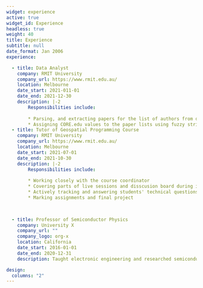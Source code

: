 ```yaml
---
widget: experience
active: true
widget_id: Experience
headless: true
weight: 40
title: Experience
subtitle: null
date_format: Jan 2006
experience:

  - title: Data Analyst
    company: RMIT University
    company_url: https://www.rmit.edu.au/
    location: Melbourne
    date_start: 2021-011-01
    date_end: 2021-12-30
    description: |-2
        Responsibilities include:
        
        * Parsing, and extracting papers for the list of authors from dblp
        * Assigning CORE.edu values to the paper lists using fuzzy string matching. 
  - title: Tutor of Geospatial Programming Course
    company: RMIT University
    company_url: https://www.rmit.edu.au/
    location: Melbourne
    date_start: 2021-07-01
    date_end: 2021-10-30
    description: |-2
        Responsibilities include:
        
        * Working closely with the course coordinator
        * Covering parts of live sessions and disscusion board during intensive week.
        * Actively tracking and answering students' technical questions on Piazza and Canvas forums.
        * Marking assignments and final project
   


  - title: Professor of Semiconductor Physics
    company: University X
    company_url: ""
    company_logo: org-x
    location: California
    date_start: 2016-01-01
    date_end: 2020-12-31
    description: Taught electronic engineering and researched semiconductor physics.

design:
  columns: "2"
---
```

